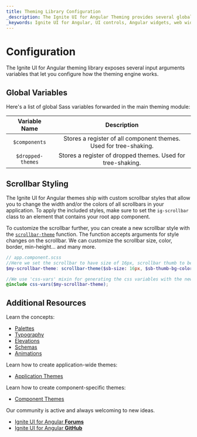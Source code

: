 ```yaml
---
title: Theming Library Configuration
_description: The Ignite UI for Angular Theming provides several global variables that let you configure how the theming engine works.
_keywords: Ignite UI for Angular, UI controls, Angular widgets, web widgets, UI widgets, Angular, Native Angular Components Suite, Native Angular Controls, Native Angular Components Library, Native Angular Components, Angular Theming Component, Angular Theming
---
```


# Configuration

<div class="highlight">The Ignite UI for Angular theming library exposes several input arguments variables that let you configure how the theming engine works.</div>
<div class="divider"></div>

## Global Variables

Here's a list of global Sass variables forwarded in the main theming module:

| Variable Name | Description                                                                 |
|:-------------:|:---------------------------------------------------------------------------:|
| `$components` | Stores a register of all component themes. Used for tree-shaking.           |
| `$dropped-themes`  | Stores a register of dropped themes. Used for tree-shaking. |

## Scrollbar Styling

The Ignite UI for Angular themes ship with custom scrollbar styles that allow you to change the width and/or the colors of all scrollbars in your application. To apply the included styles, make sure to set the `ig-scrollbar` class to an element that contains your root app component.

To customize the scrollbar further, you can create a new scrollbar style with the [`scrollbar-theme`]({environment:sassApiUrl}/index.html#function-scrollbar-theme) function. The function accepts arguments for style changes on the scrollbar. We can customize the scrollbar size, color, border, min-height... and many more.

```scss
// app.component.scss
//Here we set the scrollbar to have size of 16px, scrollbar thumb to be in color pink, and scrolblar track to be in color green
$my-scrollbar-theme: scrollbar-theme($sb-size: 16px, $sb-thumb-bg-color: pink, $sb-track-bg-color: green);

//We use 'css-vars' mixin for generating the css variables with the new scrollbar values.
@include css-vars($my-scrollbar-theme);
```

<div class="divider"></div>

## Additional Resources
Learn the concepts:

* [Palettes](./palettes.md)
* [Typography](./typography.md)
* [Elevations](./elevations.md)
* [Schemas](./schemas.md)
* [Animations](./animations.md)

Learn how to create application-wide themes:
* [Application Themes](./global-themes.md)

Learn how to create component-specific themes:
* [Component Themes](./component-themes.md)

Our community is active and always welcoming to new ideas.

* [Ignite UI for Angular **Forums**](https://www.infragistics.com/community/forums/f/ignite-ui-for-angular)
* [Ignite UI for Angular **GitHub**](https://github.com/IgniteUI/igniteui-angular)
